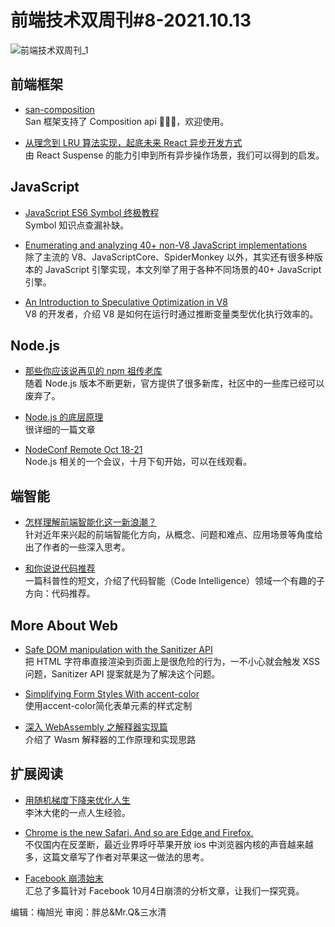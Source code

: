 # 前端技术双周刊#8-2021.10.13

![前端技术双周刊_1](https://user-images.githubusercontent.com/9262426/137092266-075e8262-fff9-4829-aaa0-f0d7b71bbcc9.png)

## 前端框架

- [san-composition](https://github.com/baidu/san-composition)
<br>San 框架支持了 Composition api 🍻🍻🍻，欢迎使用。

- [从理念到 LRU 算法实现，起底未来 React 异步开发方式](https://zhuanlan.zhihu.com/p/420486501)
<br>由 React Suspense 的能力引申到所有异步操作场景，我们可以得到的启发。

## JavaScript

- [JavaScript ES6 Symbol 终极教程](https://zhuanlan.zhihu.com/p/419876620)
<br>Symbol 知识点查漏补缺。

- [Enumerating and analyzing 40+ non-V8 JavaScript implementations](https://notes.eatonphil.com/javascript-implementations.html)
<br>除了主流的 V8、JavaScriptCore、SpiderMonkey 以外，其实还有很多种版本的 JavaScript 引擎实现，本文列举了用于各种不同场景的40+ JavaScript 引擎。

- [An Introduction to Speculative Optimization in V8](https://ponyfoo.com/articles/an-introduction-to-speculative-optimization-in-v8)
<br>V8 的开发者，介绍 V8 是如何在运行时通过推断变量类型优化执行效率的。

## Node.js

- [那些你应该说再见的 npm 祖传老库](https://mp.weixin.qq.com/s/1KRUysvbYo69qf2UPRC7Og)
<br>随着 Node.js 版本不断更新，官方提供了很多新库，社区中的一些库已经可以废弃了。

- [Node.js 的底层原理](https://zhuanlan.zhihu.com/p/375276722)
<br>很详细的一篇文章

- [NodeConf Remote Oct 18-21](https://www.nodeconfremote.com/)
<br>Node.js 相关的一个会议，十月下旬开始，可以在线观看。

## 端智能

- [怎样理解前端智能化这一新浪潮？](https://mp.weixin.qq.com/s/xGaNNV_CHzKb3r4B9sWtVA)
<br>针对近年来兴起的前端智能化方向，从概念、问题和难点、应用场景等角度给出了作者的一些深入思考。

- [和你说说代码推荐](https://mp.weixin.qq.com/s/ZY4cj0UvJvPUVogf-0uzWw)
<br>一篇科普性的短文，介绍了代码智能（Code Intelligence）领域一个有趣的子方向：代码推荐。

## More About Web

- [Safe DOM manipulation with the Sanitizer API](https://web.dev/sanitizer/)
<br>把 HTML 字符串直接渲染到页面上是很危险的行为，一不小心就会触发 XSS 问题，Sanitizer API 提案就是为了解决这个问题。

- [Simplifying Form Styles With accent-color](https://www.smashingmagazine.com/2021/09/simplifying-form-styles-accent-color/)
<br>使用accent-color简化表单元素的样式定制

- [深入 WebAssembly 之解释器实现篇](https://mp.weixin.qq.com/s/hktDuC1nky06tAaAi-mwMA)
<br>介绍了 Wasm 解释器的工作原理和实现思路

## 扩展阅读

- [用随机梯度下降来优化人生](https://zhuanlan.zhihu.com/p/414009313)
<br>李沐大佬的一点人生经验。

- [Chrome is the new Safari. And so are Edge and Firefox.](https://nielsleenheer.com/articles/2021/chrome-is-the-new-safari-and-so-are-edge-and-firefox/)
<br>不仅国内在反垄断，最近业界呼吁苹果开放 ios 中浏览器内核的声音越来越多，这篇文章写了作者对苹果这一做法的思考。

- [Facebook 崩溃始末](https://zhuanlan.zhihu.com/p/417401983)
<br>汇总了多篇针对 Facebook 10月4日崩溃的分析文章，让我们一探究竟。

编辑：梅旭光 审阅：胖总&Mr.Q&三水清
